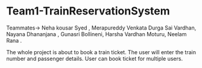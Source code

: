 # Team1-TrainReservationSystem

Teammates-> Neha kousar Syed ,
           Merapureddy Venkata Durga Sai Vardhan,
           Nayana Dhananjana ,
           Gunasri Bollineni,
           Harsha Vardhan Moturu,
           Neelam Rana .

The whole project is about to book a train ticket. The user will enter the train number and passenger details. User can book ticket for multiple users.
